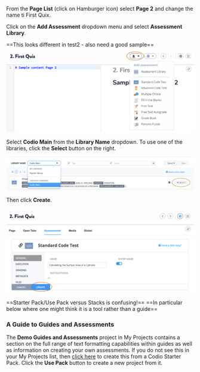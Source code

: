 From the **Page List** (click on Hamburger icon) select **Page 2** and change the name ti First Quix. 

Click on the **Add Assessment** dropdown menu and select **Assessment Library**.

==This looks different in test2 - also need a good sample==
![](.guides/img/add-assessment.png)

Select **Codio Main** from the **Library Name** dropdown. To use one of the libraries, click the **Select** button on the right.

![](.guides/img/assessment-libs.png)

Then click **Create**.

![](.guides/img/create-assessment.png)

==Starter Pack/Use Pack versus Stacks is confusing!==
==In particular below where one might think it is a tool rather than a guide==
### A Guide to Guides and Assessments
The **Demo Guides and Assessments** project in My Projects contains a section on the full range of text formatting capabilities within guides as well as information on creating your own assessments. If you do not see this in your My Projects list, then [click here](https://codio.com/home/starter-packs/cc68d38b-b0ea-4825-9814-46a3594c2b11/) to create this from a Codio Starter Pack. Click the **Use Pack** button to create a new project from it.
